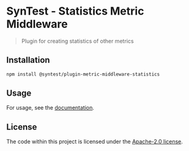 # SynTest - Statistics Metric Middleware

> Plugin for creating statistics of other metrics

## Installation

```bash
npm install @syntest/plugin-metric-middleware-statistics
```

## Usage

For usage, see the [documentation](https://www.syntest.org/docs).

## License

The code within this project is licensed under the [Apache-2.0 license](LICENSE).
